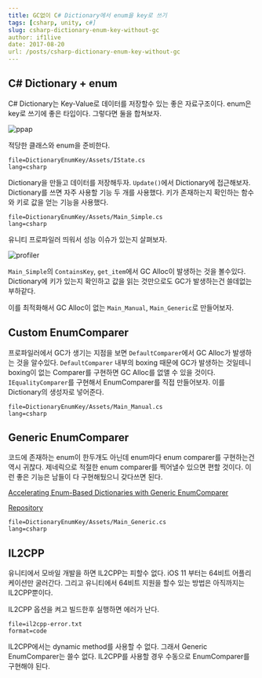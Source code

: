 ```yaml
---
title: GC없이 C# Dictionary에서 enum을 key로 쓰기
tags: [csharp, unity, c#]
slug: csharp-dictionary-enum-key-without-gc
author: if1live
date: 2017-08-20
url: /posts/csharp-dictionary-enum-key-without-gc
---
```


## C# Dictionary + enum

C# Dictionary는 Key-Value로 데이터를 저장할수 있는 좋은 자료구조이다.
enum은 key로 쓰기에 좋은 타입이다.
그렇다면 둘을 합쳐보자.

![ppap]({attach}csharp-dictionary-enum-key-without-gc/ppap.jpg)

적당한 클래스와 enum을 준비한다.

~~~maya:view
file=DictionaryEnumKey/Assets/IState.cs
lang=csharp
~~~

Dictionary을 만들고 데이터를 저장해두자.
`Update()`에서 Dictionary에 접근해보자.
Dictionary를 쓰면 자주 사용할 기능 두 개를 사용했다.
키가 존재하는지 확인하는 함수와 키로 값을 얻는 기능을 사용했다.

~~~maya:view
file=DictionaryEnumKey/Assets/Main_Simple.cs
lang=csharp
~~~

유니티 프로파일러 띄워서 성능 이슈가 있는지 살펴보자.

![profiler]({attach}csharp-dictionary-enum-key-without-gc/profiler.png)

`Main_Simple`의 `ContainsKey`, `get_item`에서 GC Alloc이 발생하는 것을 볼수있다. Dictionary에 키가 있는지 확인하고 값을 읽는 것만으로도 GC가 발생하는건 쓸데없는 부하같다. 

이를 최적화해서 GC Alloc이 없는 `Main_Manual`, `Main_Generic`로 만들어보자.

## Custom EnumComparer

프로파일러에서 GC가 생기는 지점을 보면 `DefaultComparer`에서 GC Alloc가 발생하는 것을 알수있다. 
`DefaultComparer` 내부의 boxing 때문에 GC가 발생하는 것일테니 boxing이 없는 Comparer를 구현하면 GC Alloc를 없앨 수 있을 것이다.
`IEqualityComparer`를 구현해서 EnumComparer를 직접 만들어보자. 이를 Dictionary의 생성자로 넣어준다.

~~~maya:view
file=DictionaryEnumKey/Assets/Main_Manual.cs
lang=csharp
~~~

##  Generic EnumComparer

코드에 존재하는 enum이 한두개도 아닌데 enum마다 enum comparer를 구현하는건 역시 귀찮다.
제네릭으로 적절한 enum comparer를 찍어낼수 있으면 편할 것이다.
이런 좋은 기능은 남들이 다 구현해뒀으니 갖다쓰면 된다.

[Accelerating Enum-Based Dictionaries with Generic EnumComparer][codeproject-detail]

[Repository][repo]

~~~maya:view
file=DictionaryEnumKey/Assets/Main_Generic.cs
lang=csharp
~~~

## IL2CPP

유니티에서 모바일 개발을 하면 IL2CPP는 피할수 없다. 
iOS 11 부터는 64비트 어플리케이션만 굴러간다. 
그리고 유니티에서 64비트 지원을 할수 있는 방법은 아직까지는 IL2CPP뿐이다.

IL2CPP 옵션을 켜고 빌드한후 실행하면 에러가 난다.

~~~maya:view
file=il2cpp-error.txt
format=code
~~~

IL2CPP에서는 dynamic method를 사용할 수 없다.
그래서 Generic EnumComparer는 쓸수 없다.
IL2CPP를 사용할 경우 수동으로 EnumComparer를 구현해야 된다.

[repo]: https://github.com/OmerMor/EnumComparer

[codeproject-detail]: https://www.codeproject.com/Articles/33528/Accelerating-Enum-Based-Dictionaries-with-Generic

[ios-no-code-gen]: http://ronniej.sfuh.tk/%EC%9C%A0%EB%8B%88%ED%8B%B0-ios-%EC%A0%9C%EC%95%BD%EC%82%AC%ED%95%AD/